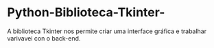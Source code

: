 # Python-Biblioteca-Tkinter-
A biblioteca Tkinter nos permite criar uma interface gráfica e trabalhar varivavei con o back-end.
